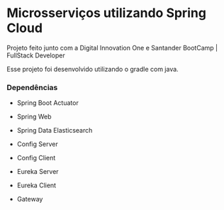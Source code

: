 # Microsserviços utilizando Spring Cloud



Projeto feito junto com a Digital Innovation One e Santander BootCamp | FullStack Developer

Esse projeto foi desenvolvido utilizando o gradle com java.

### Dependências



* Spring Boot Actuator

* Spring Web

* Spring Data Elasticsearch

* Config Server

* Config Client

* Eureka Server

* Eureka Client

* Gateway



